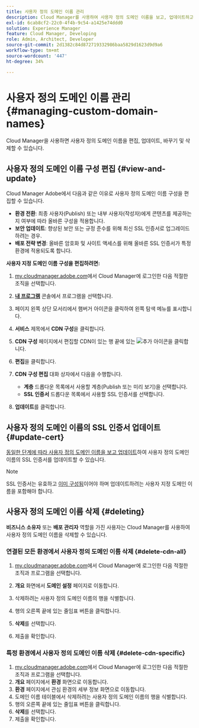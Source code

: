 ```yaml
---
title: 사용자 정의 도메인 이름 관리
description: Cloud Manager를 사용하여 사용자 정의 도메인 이름을 보고, 업데이트하고, 바꾸고, 삭제하는 방법을 알아봅니다.
exl-id: 6cab8cf2-22c0-4f4b-9c54-a1425e74ddd0
solution: Experience Manager
feature: Cloud Manager, Developing
role: Admin, Architect, Developer
source-git-commit: 2d1382c84d872719332986baa5829d1623d9d9a6
workflow-type: tm+mt
source-wordcount: '447'
ht-degree: 34%

---
```



# 사용자 정의 도메인 이름 관리 {#managing-custom-domain-names}

Cloud Manager을 사용하면 사용자 정의 도메인 이름을 편집, 업데이트, 바꾸기 및 삭제할 수 있습니다.

## 사용자 정의 도메인 이름 구성 편집 {#view-and-update}

Cloud Manager Adobe에서 다음과 같은 이유로 사용자 정의 도메인 이름 구성을 편집할 수 있습니다.

* **환경 전환**: 최종 사용자(Publish) 또는 내부 사용자(작성자)에게 콘텐츠를 제공하는지 여부에 따라 올바른 구성을 적용합니다.
* **보안 업데이트**: 향상된 보안 또는 규정 준수를 위해 최신 SSL 인증서로 업그레이드하려는 경우.
* **배포 전략 변경**: 올바른 암호화 및 사이트 액세스를 위해 올바른 SSL 인증서가 특정 환경에 적용되도록 합니다.

**사용자 지정 도메인 이름 구성을 편집하려면:**

1. [my.cloudmanager.adobe.com](https://my.cloudmanager.adobe.com/)에서 Cloud Manager에 로그인한 다음 적절한 조직을 선택합니다.

1. **[내 프로그램](/help/implementing/cloud-manager/navigation.md#my-programs)** 콘솔에서 프로그램을 선택합니다.

1. 페이지 왼쪽 상단 모서리에서 햄버거 아이콘을 클릭하여 왼쪽 탐색 메뉴를 표시합니다.
1. **서비스** 제목에서 **CDN 구성**&#x200B;을 클릭합니다.
1. **CDN 구성** 페이지에서 편집할 CDN이 있는 행 끝에 있는 ![추가 아이콘](https://spectrum.adobe.com/static/icons/workflow_18/Smock_More_18_N.svg)을 클릭합니다.
1. **편집**&#x200B;을 클릭합니다.
1. **CDN 구성 편집** 대화 상자에서 다음을 수행합니다.
   * **계층** 드롭다운 목록에서 사용할 계층(Publish 또는 미리 보기)을 선택합니다.
   * **SSL 인증서** 드롭다운 목록에서 사용할 SSL 인증서를 선택합니다.
1. **업데이트**&#x200B;를 클릭합니다.


## 사용자 정의 도메인 이름의 SSL 인증서 업데이트 {#update-cert}

[동일한 단계에 따라 사용자 정의 도메인 이름을 보고 업데이트](#view-and-update)하여 사용자 정의 도메인 이름의 SSL 인증서를 업데이트할 수 있습니다.

>[!NOTE]
>
>SSL 인증서는 유효하고 [이미 구성됨](/help/implementing/cloud-manager/managing-ssl-certifications/introduction-to-ssl-certificates.md)이어야 하며 업데이트하려는 사용자 지정 도메인 이름을 포함해야 합니다.


## 사용자 정의 도메인 이름 삭제 {#deleting}

**비즈니스 소유자** 또는 **배포 관리자** 역할을 가진 사용자는 Cloud Manager를 사용하여 사용자 정의 도메인 이름을 삭제할 수 있습니다.

### 연결된 모든 환경에서 사용자 정의 도메인 이름 삭제 {#delete-cdn-all}

1. [my.cloudmanager.adobe.com](https://my.cloudmanager.adobe.com/)에서 Cloud Manager에 로그인한 다음 적절한 조직과 프로그램을 선택합니다.

1. **개요** 화면에서 **도메인 설정** 페이지로 이동합니다.

1. 삭제하려는 사용자 정의 도메인 이름의 행을 식별합니다.

1. 행의 오른쪽 끝에 있는 줄임표 버튼을 클릭합니다.

1. **삭제**&#x200B;를 선택합니다.

1. 제출을 확인합니다.


### 특정 환경에서 사용자 정의 도메인 이름 삭제 {#delete-cdn-specific}

1. [my.cloudmanager.adobe.com](https://my.cloudmanager.adobe.com/)에서 Cloud Manager에 로그인한 다음 적절한 조직과 프로그램을 선택합니다.
1. **개요** 페이지에서 **환경** 화면으로 이동합니다.
1. **환경** 페이지에서 관심 환경의 세부 정보 화면으로 이동합니다.
1. 도메인 이름 테이블에서 삭제하려는 사용자 정의 도메인 이름의 행을 식별합니다.
1. 행의 오른쪽 끝에 있는 줄임표 버튼을 클릭합니다.
1. **삭제**&#x200B;를 선택합니다.
1. 제출을 확인합니다.
